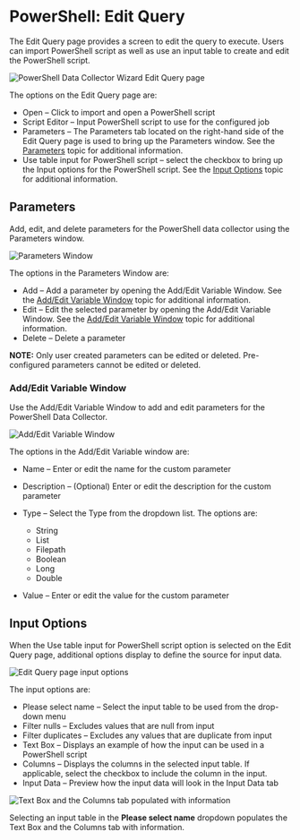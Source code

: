 # PowerShell: Edit Query

The Edit Query page provides a screen to edit the query to execute. Users can import PowerShell
script as well as use an input table to create and edit the PowerShell script.

![PowerShell Data Collector Wizard Edit Query page](/img/versioned_docs/enterpriseauditor_11.6/enterpriseauditor/admin/datacollector/powershell/editquery.webp)

The options on the Edit Query page are:

- Open – Click to import and open a PowerShell script
- Script Editor – Input PowerShell script to use for the configured job
- Parameters – The Parameters tab located on the right-hand side of the Edit Query page is used to
  bring up the Parameters window. See the [Parameters](#parameters) topic for additional
  information.
- Use table input for PowerShell script – select the checkbox to bring up the Input options for the
  PowerShell script. See the [Input Options](#input-options) topic for additional information.

## Parameters

Add, edit, and delete parameters for the PowerShell data collector using the Parameters window.

![Parameters Window](/img/versioned_docs/enterpriseauditor_11.6/enterpriseauditor/admin/datacollector/powershell/editqueryparameters.webp)

The options in the Parameters Window are:

- Add – Add a parameter by opening the Add/Edit Variable Window. See the
  [Add/Edit Variable Window](#addedit-variable-window) topic for additional information.
- Edit – Edit the selected parameter by opening the Add/Edit Variable Window. See the
  [Add/Edit Variable Window](#addedit-variable-window) topic for additional information.
- Delete – Delete a parameter

**NOTE:** Only user created parameters can be edited or deleted. Pre-configured parameters cannot be
edited or deleted.

### Add/Edit Variable Window

Use the Add/Edit Variable Window to add and edit parameters for the PowerShell Data Collector.

![Add/Edit Variable Window](/img/versioned_docs/enterpriseauditor_11.6/enterpriseauditor/admin/datacollector/powershell/editqueryvariable.webp)

The options in the Add/Edit Variable window are:

- Name – Enter or edit the name for the custom parameter
- Description – (Optional) Enter or edit the description for the custom parameter
- Type – Select the Type from the dropdown list. The options are:

    - String
    - List
    - Filepath
    - Boolean
    - Long
    - Double

- Value – Enter or edit the value for the custom parameter

## Input Options

When the Use table input for PowerShell script option is selected on the Edit Query page, additional
options display to define the source for input data.

![Edit Query page input options](/img/versioned_docs/enterpriseauditor_11.6/enterpriseauditor/admin/datacollector/powershell/editqueryinput.webp)

The input options are:

- Please select name – Select the input table to be used from the drop-down menu
- Filter nulls – Excludes values that are null from input
- Filter duplicates – Excludes any values that are duplicate from input
- Text Box – Displays an example of how the input can be used in a PowerShell script
- Columns – Displays the columns in the selected input table. If applicable, select the checkbox to
  include the column in the input.
- Input Data – Preview how the input data will look in the Input Data tab

![Text Box and the Columns tab populated with information](/img/versioned_docs/enterpriseauditor_11.6/enterpriseauditor/admin/datacollector/powershell/editqueryinputtable.webp)

Selecting an input table in the **Please select name** dropdown populates the Text Box and the
Columns tab with information.
